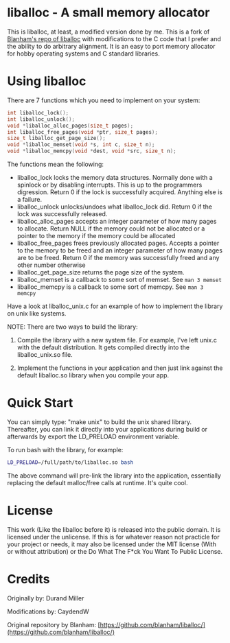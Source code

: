 liballoc - A small memory allocator
===================================

This is liballoc, at least, a modified version done by me. This is a fork of [Blanham's repo of liballoc](https://github.com/blanham/liballoc/) with modifications to the C code that I prefer and the ability to do arbitrary alignment. It is an easy to port memory allocator for hobby operating systems and C standard libraries.

Using liballoc
==============

There are 7 functions which you need to implement on your system:

```c
int liballoc_lock();
int liballoc_unlock();
void *liballoc_alloc_pages(size_t pages);
int liballoc_free_pages(void *ptr, size_t pages);
size_t liballoc_get_page_size();
void *liballoc_memset(void *s, int c, size_t n);
void *liballoc_memcpy(void *dest, void *src, size_t n);
```

The functions mean the following:
+ liballoc\_lock locks the memory data structures. Normally done with a spinlock or by disabling interrupts. This is up to the programmers digression. Return 0 if the lock is successfully acquired. Anything else is a failure.
+ liballoc\_unlock unlocks/undoes what liballoc\_lock did. Return 0 if the lock was successfully released.
+ liballoc\_alloc\_pages accepts an integer parameter of how many pages to allocate. Return NULL if the memory could not be allocated or a pointer to the memory if the memory could be allocated
+ liballoc\_free\_pages frees previously allocated pages. Accepts a pointer to the memory to be freed and an integer parameter of how many pages are to be freed. Return 0 if the memory was successfully freed and any other number otherwise
+ liballoc\_get\_page\_size returns the page size of the system.
+ liballoc\_memset is a callback to some sort of memset. See `man 3 memset`
+ liballoc\_memcpy is a callback to some sort of memcpy. See `man 3 memcpy`

Have a look at liballoc\_unix.c for an example of how to implement the library on unix like systems. 

NOTE: There are two ways to build the library:

1. Compile the library with a new system file. For example, I've left unix.c with the default distribution. It gets compiled directly into the liballoc_unix.so file.

2. Implement the functions in your application and then just link against the default liballoc.so library when you compile your app.

Quick Start
===========

You can simply type: "make unix" to build the unix shared library.  Thereafter, you can link it directly into your applications during build or afterwards by export the LD\_PRELOAD environment variable. 

To run bash with the library, for example:
```bash
LD_PRELOAD=/full/path/to/liballoc.so bash
```

The above command will pre-link the library into the application, essentially replacing the default malloc/free calls at runtime. It's quite cool.

License
=======
This work (Like the liballoc before it) is released into the public domain. It is licensed under the unlicense. If this is for whatever reason not practicle for your project or needs, it may also be licensed under the MIT license (With or without attribution) or the Do What The F\*ck You Want To Public License.

Credits
=======

Originally by:
Durand Miller

Modifications by:
CaydendW

Original repository by Blanham: [https://github.com/blanham/liballoc/](https://github.com/blanham/liballoc/)
